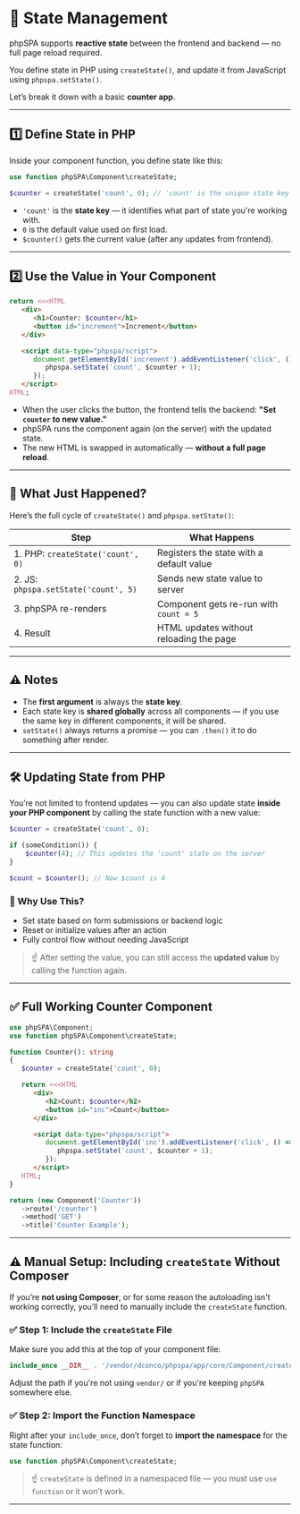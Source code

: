 # 🧠 State Management

phpSPA supports **reactive state** between the frontend and backend — no full page reload required.

You define state in PHP using `createState()`, and update it from JavaScript using `phpspa.setState()`.

Let’s break it down with a basic **counter app**.

---

## 1️⃣ Define State in PHP

Inside your component function, you define state like this:

```php
use function phpSPA\Component\createState;

$counter = createState('count', 0); // 'count' is the unique state key
```

* `'count'` is the **state key** — it identifies what part of state you're working with.
* `0` is the default value used on first load.
* `$counter()` gets the current value (after any updates from frontend).

---

## 2️⃣ Use the Value in Your Component

```php
return <<<HTML
   <div>
      <h1>Counter: $counter</h1>
      <button id="increment">Increment</button>
   </div>

   <script data-type="phpspa/script">
      document.getElementById('increment').addEventListener('click', () => {
         phpspa.setState('count', $counter + 1);
      });
   </script>
HTML;
```

* When the user clicks the button, the frontend tells the backend: **"Set `counter` to new value."**
* phpSPA runs the component again (on the server) with the updated state.
* The new HTML is swapped in automatically — **without a full page reload**.

---

## 🔄 What Just Happened?

Here’s the full cycle of `createState()` and `phpspa.setState()`:

| Step                                 | What Happens                             |
| ------------------------------------ | ---------------------------------------- |
| 1. PHP: `createState('count', 0)`    | Registers the state with a default value |
| 2. JS: `phpspa.setState('count', 5)` | Sends new state value to server          |
| 3. phpSPA re-renders                 | Component gets re-run with `count = 5`   |
| 4. Result                            | HTML updates without reloading the page  |

---

## ⚠️ Notes

* The **first argument** is always the **state key**.
* Each state key is **shared globally** across all components — if you use the same key in different components, it will be shared.
* `setState()` always returns a promise — you can `.then()` it to do something after render.

---

## 🛠 Updating State from PHP

You’re not limited to frontend updates — you can also update state **inside your PHP component** by calling the state function with a new value:

```php
$counter = createState('count', 0);

if (someCondition()) {
    $counter(4); // This updates the 'count' state on the server
}

$count = $counter(); // Now $count is 4
```

### 🔄 Why Use This?

* Set state based on form submissions or backend logic
* Reset or initialize values after an action
* Fully control flow without needing JavaScript

> ☝️ After setting the value, you can still access the **updated value** by calling the function again.

---

## ✅ Full Working Counter Component

```php
use phpSPA\Component;
use function phpSPA\Component\createState;

function Counter(): string
{
   $counter = createState('count', 0);

   return <<<HTML
      <div>
         <h2>Count: $counter</h2>
         <button id="inc">Count</button>
      </div>

      <script data-type="phpspa/script">
         document.getElementById('inc').addEventListener('click', () => {
            phpspa.setState('count', $counter + 1);
         });
      </script>
   HTML;
}

return (new Component('Counter'))
   ->route('/counter')
   ->method('GET')
   ->title('Counter Example');
```

---

## ⚠️ Manual Setup: Including `createState` Without Composer

If you’re **not using Composer**, or for some reason the autoloading isn't working correctly, you’ll need to manually include the `createState` function.

### ✅ Step 1: Include the `createState` File

Make sure you add this at the top of your component file:

```php
include_once __DIR__ . '/vendor/dconco/phpspa/app/core/Component/createState.php';
```

Adjust the path if you're not using `vendor/` or if you're keeping `phpSPA` somewhere else.

### ✅ Step 2: Import the Function Namespace

Right after your `include_once`, don’t forget to **import the namespace** for the state function:

```php
use function phpSPA\Component\createState;
```

> ☝️ `createState` is defined in a namespaced file — you must use `use function` or it won’t work.

---
